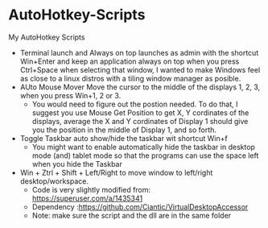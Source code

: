 # AutoHotkey-Scripts
My AutoHotkey Scripts

* Terminal launch and Always on top launches as admin with the shortcut Win+Enter and keep an application always on top when you press Ctrl+Space when selecting that window, I wanted to make Windows feel as close to a linux distros with a tiling window manager as posible.
* AUto Mouse Mover Move the cursor to the middle of the displays 1, 2, 3, when you press Win+1, 2 or 3.
  * You would need to figure out the postion needed. To do that, I suggest you use Mouse Get Position to get X, Y cordinates of the displays, average the X and Y cordinates of Display 1 should give you the position in the middle of Display 1, and so forth.
* Toggle Taskbar auto show/hide the taskbar wit shortcut Win+f
  *  You might want to enable automatically hide the taskbar in desktop mode (and) tablet mode so that the programs can use the space left when you hide the Taskbar
* Win + Ztrl + Shift + Left/Right to move window to left/right desktop/workspace. 
  *  Code is very slightly modified from: https://superuser.com/a/1435341
  *  Dependency :https://github.com/Ciantic/VirtualDesktopAccessor
  *  Note: make sure the script and the dll are in the same folder
